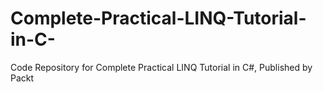 


# Complete-Practical-LINQ-Tutorial-in-C-
Code Repository for Complete Practical LINQ Tutorial in C#, Published by Packt
